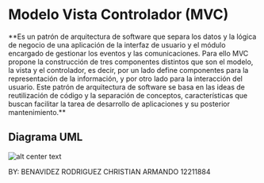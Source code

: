 <h1>Modelo Vista Controlador (MVC)</h1> 
**Es un patrón de arquitectura de software que separa los datos y la lógica de negocio de una aplicación de la interfaz de usuario y el módulo encargado de gestionar los eventos y las comunicaciones. Para  ello  MVC propone la construcción de tres componentes distintos que son el modelo, la vista y el controlador, es decir, por un lado define componentes para la representación de la información, y por otro lado para la interacción del usuario. Este patrón de arquitectura de software se basa en las ideas de reutilización de código y la separación de conceptos, características que buscan facilitar la tarea de desarrollo de aplicaciones y su posterior mantenimiento.**

<h2>Diagrama UML</h2>

![alt center text](http://www.juanminaya.com/blog/wp-content/uploads/2010/03/mvc.jpg "Logo Title Text 1")

BY: BENAVIDEZ RODRIGUEZ CHRISTIAN ARMANDO 12211884
